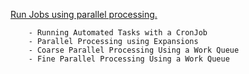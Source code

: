 
[Run Jobs using parallel processing.](https://kubernetes.io/docs/tasks/job/)


```
    - Running Automated Tasks with a CronJob
    - Parallel Processing using Expansions
    - Coarse Parallel Processing Using a Work Queue
    - Fine Parallel Processing Using a Work Queue

```